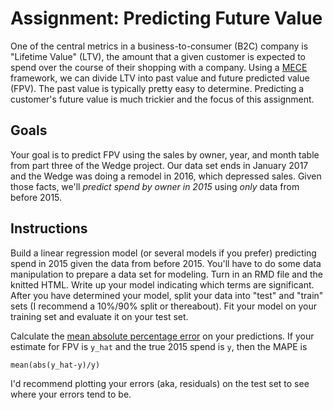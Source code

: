 # Assignment: Predicting Future Value

One of the central metrics in a business-to-consumer (B2C) company is "Lifetime Value" (LTV), 
the amount that a given customer is expected to spend over the course of their shopping
with a company. Using a [MECE](https://en.wikipedia.org/wiki/MECE_principle) framework, we 
can divide LTV into past value and future predicted value (FPV). The past value is typically
pretty easy to determine. Predicting a customer's future value is much trickier and the 
focus of this assignment.

## Goals

Your goal is to predict FPV using the sales by owner, year, and month table from part three of the
Wedge project. Our data set ends in January 2017 and the Wedge was doing a remodel in 2016, which
depressed sales. Given those facts, we'll _predict spend by owner in 2015_ using _only_ data from 
before 2015. 

## Instructions

Build a linear regression model (or several models if you prefer) predicting spend in 2015 given
the data from before 2015. You'll have to do some data manipulation to prepare a data set 
for modeling. Turn in an RMD file and the knitted HTML. Write up your model indicating which 
terms are significant. After you have determined your model, split your data into "test" 
and "train" sets (I recommend a 10%/90% split or thereabout). Fit your model on your training
set and evaluate it on your test set. 

Calculate the [mean absolute percentage error](https://en.wikipedia.org/wiki/Mean_absolute_percentage_error)
on your predictions. If your estimate for FPV is `y_hat` and the true 2015 spend is `y`, then the MAPE is 
```
mean(abs(y_hat-y)/y)
```
I'd recommend plotting your errors (aka, residuals) on the test set to see where your errors tend to be.



